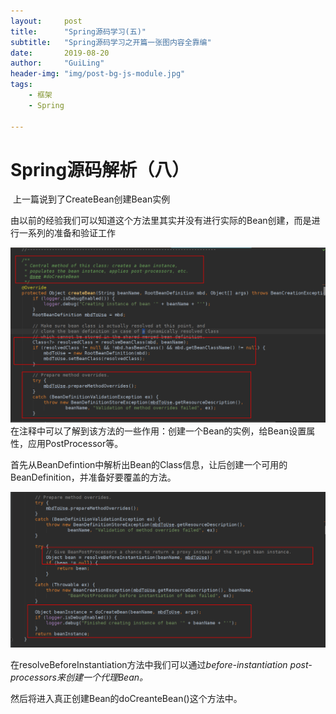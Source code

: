```yaml
---
layout:     post
title:      "Spring源码学习(五)"
subtitle:   "Spring源码学习之开篇一张图内容全靠编"
date:       2019-08-20
author:     "GuiLing"
header-img: "img/post-bg-js-module.jpg"
tags:
    - 框架
    - Spring

---
```


# Spring源码解析（八）

​    上一篇说到了CreateBean创建Bean实例

​    由以前的经验我们可以知道这个方法里其实并没有进行实际的Bean创建，而是进行一系列的准备和验证工作

![img](/img/spring/2019/01/sjubq9n1mojseq62ngpikqgbb2.png)在注释中可以了解到该方法的一些作用：创建一个Bean的实例，给Bean设置属性，应用PostProcessor等。

首先从BeanDefintion中解析出Bean的Class信息，让后创建一个可用的BeanDefinition，并准备好要覆盖的方法。

![img](/img/spring/2019/01/1eomma9tb4idgo08542st4q5p1.png)

在resolveBeforeInstantiation方法中我们可以通过*before-instantiation post-processors来创建一个代理Bean。*

然后将进入真正创建Bean的doCreanteBean()这个方法中。